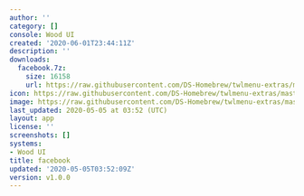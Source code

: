 ```yaml
---
author: ''
category: []
console: Wood UI
created: '2020-06-01T23:44:11Z'
description: ''
downloads:
  facebook.7z:
    size: 16158
    url: https://raw.githubusercontent.com/DS-Homebrew/twlmenu-extras/master/_nds/TWiLightMenu/akmenu/themes/facebook.7z
icon: https://raw.githubusercontent.com/DS-Homebrew/twlmenu-extras/master/unistore/icons/ak.png
image: https://raw.githubusercontent.com/DS-Homebrew/twlmenu-extras/master/unistore/icons/ak.png
last_updated: 2020-05-05 at 03:52 (UTC)
layout: app
license: ''
screenshots: []
systems:
- Wood UI
title: facebook
updated: '2020-05-05T03:52:09Z'
version: v1.0.0
---
```

